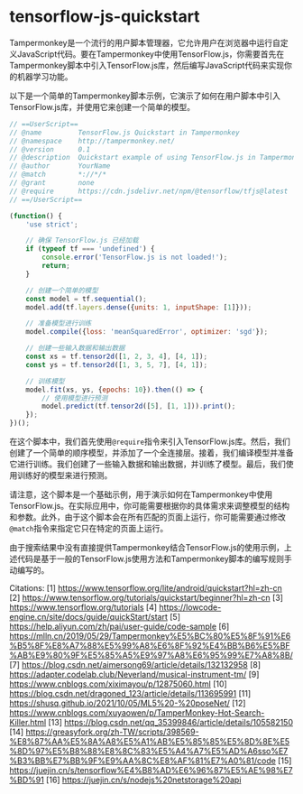 # tensorflow-js-quickstart

Tampermonkey是一个流行的用户脚本管理器，它允许用户在浏览器中运行自定义JavaScript代码。要在Tampermonkey中使用TensorFlow.js，你需要首先在Tampermonkey脚本中引入TensorFlow.js库，然后编写JavaScript代码来实现你的机器学习功能。

以下是一个简单的Tampermonkey脚本示例，它演示了如何在用户脚本中引入TensorFlow.js库，并使用它来创建一个简单的模型。

```javascript
// ==UserScript==
// @name         TensorFlow.js Quickstart in Tampermonkey
// @namespace    http://tampermonkey.net/
// @version      0.1
// @description  Quickstart example of using TensorFlow.js in Tampermonkey
// @author       YourName
// @match        *://*/*
// @grant        none
// @require      https://cdn.jsdelivr.net/npm/@tensorflow/tfjs@latest
// ==/UserScript==

(function() {
    'use strict';

    // 确保 TensorFlow.js 已经加载
    if (typeof tf === 'undefined') {
        console.error('TensorFlow.js is not loaded!');
        return;
    }

    // 创建一个简单的模型
    const model = tf.sequential();
    model.add(tf.layers.dense({units: 1, inputShape: [1]}));

    // 准备模型进行训练
    model.compile({loss: 'meanSquaredError', optimizer: 'sgd'});

    // 创建一些输入数据和输出数据
    const xs = tf.tensor2d([1, 2, 3, 4], [4, 1]);
    const ys = tf.tensor2d([1, 3, 5, 7], [4, 1]);

    // 训练模型
    model.fit(xs, ys, {epochs: 10}).then(() => {
        // 使用模型进行预测
        model.predict(tf.tensor2d([5], [1, 1])).print();
    });
})();
```

在这个脚本中，我们首先使用`@require`指令来引入TensorFlow.js库。然后，我们创建了一个简单的顺序模型，并添加了一个全连接层。接着，我们编译模型并准备它进行训练。我们创建了一些输入数据和输出数据，并训练了模型。最后，我们使用训练好的模型来进行预测。

请注意，这个脚本是一个基础示例，用于演示如何在Tampermonkey中使用TensorFlow.js。在实际应用中，你可能需要根据你的具体需求来调整模型的结构和参数。此外，由于这个脚本会在所有匹配的页面上运行，你可能需要通过修改`@match`指令来指定它只在特定的页面上运行。

由于搜索结果中没有直接提供Tampermonkey结合TensorFlow.js的使用示例，上述代码是基于一般的TensorFlow.js使用方法和Tampermonkey脚本的编写规则手动编写的。

Citations:
[1] https://www.tensorflow.org/lite/android/quickstart?hl=zh-cn
[2] https://www.tensorflow.org/tutorials/quickstart/beginner?hl=zh-cn
[3] https://www.tensorflow.org/tutorials
[4] https://lowcode-engine.cn/site/docs/guide/quickStart/start
[5] https://help.aliyun.com/zh/pai/user-guide/code-sample
[6] https://mlln.cn/2019/05/29/Tampermonkey%E5%BC%80%E5%8F%91%E6%B5%8F%E8%A7%88%E5%99%A8%E6%8F%92%E4%BB%B6%E5%BF%AB%E9%80%9F%E5%85%A5%E9%97%A8%E6%95%99%E7%A8%8B/
[7] https://blog.csdn.net/aimersong69/article/details/132132958
[8] https://adapter.codelab.club/Neverland/musical-instrument-tm/
[9] https://www.cnblogs.com/xiximayou/p/12875060.html
[10] https://blog.csdn.net/dragoned_123/article/details/113695991
[11] https://shusq.github.io/2021/10/05/ML5%20-%20poseNet/
[12] https://www.cnblogs.com/xuyaowen/p/TamperMonkey-Hot-Search-Killer.html
[13] https://blog.csdn.net/qq_35399846/article/details/105582150
[14] https://greasyfork.org/zh-TW/scripts/398569-%E8%87%AA%E5%8A%A8%E5%A1%AB%E5%85%85%E5%8D%8E%E5%8D%97%E5%B8%88%E8%8C%83%E5%A4%A7%E5%AD%A6sso%E7%B3%BB%E7%BB%9F%E9%AA%8C%E8%AF%81%E7%A0%81/code
[15] https://juejin.cn/s/tensorflow%E4%B8%AD%E6%96%87%E5%AE%98%E7%BD%91
[16] https://juejin.cn/s/nodejs%20netstorage%20api
